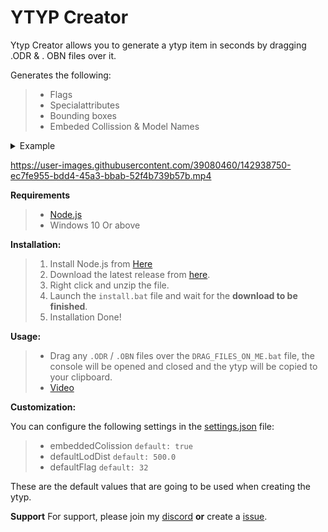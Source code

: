 # YTYP Creator

Ytyp Creator allows you to generate a ytyp item in seconds by dragging .ODR & . OBN files over it.

Generates the following:
> - Flags 
> - Specialattributes
> - Bounding boxes
> - Embeded Collission & Model Names

<details>
  <summary>Example</summary>
  <p>
    
  ```c#
    <Item type="CBaseArchetypeDef">
      <lodDist value="500"/>
      <flags value="32"/>
      <specialAttribute value="0"/>
      <bbMin x="-3.42749000" y="-4.65485000" z="-1.90036200"/>
      <bbMax x="3.42749000" y="4.65484600" z="1.90036200"/>
      <bsCentre x="0.00000000" y="-0.00000190" z="0.00000000"/>
      <bsRadius value="6.08495000"/>
      <hdTextureDist value="5.00000000"/>
      <name>coolfile</name>
      <textureDictionary>coolfile</textureDictionary>
      <clipDictionary/>
      <drawableDictionary/>
      <physicsDictionary/>
      <assetType>ASSET_TYPE_DRAWABLE</assetType>
      <assetName>coolfile</assetName>
      <extensions/>
  </Item>
 ```
  </p>
</details>
 
 
 https://user-images.githubusercontent.com/39080460/142938750-ec7fe955-bdd4-45a3-bbab-52f4b739b57b.mp4



**Requirements**
> - [Node.js](https://nodejs.org/en/)
> - Windows 10 Or above


**Installation:**
> 1. Install Node.js from [Here](https://nodejs.org/en/)
> 2. Download the latest release from [here](https://github.com/brezedc/YTYP-Creator/archive/refs/heads/main.zip).
> 3. Right click and unzip the file.
> 4. Launch the `install.bat` file and wait for the **download to be finished**.
> 5. Installation Done!

**Usage:**
> - Drag any `.ODR` / `.OBN` files over the `DRAG_FILES_ON_ME.bat` file, the console will be opened and closed and the ytyp will be copied to your clipboard.
> - [Video](https://gyazo.com/4e50a9d9ce10f9cc2bdbc8b26d6bd012)

**Customization:**

You can configure the following settings in the [settings.json](https://github.com/brezedc/YTYP-Creator/blob/main/settings.json) file:

> - embeddedColission `default: true`
> - defaultLodDist `default: 500.0`
> - defaultFlag `default: 32`

These are the default values that are going to be used when creating the ytyp.


**Support**
For support, please join my [discord](https://breze.site) __or__ create a [issue](https://github.com/brezedc/YTYP-Creator/issues/new).


